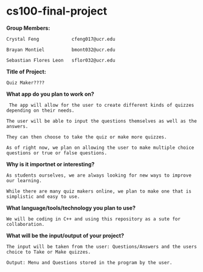 # cs100-final-project

**Group Members:**

`Crystal Feng            cfeng017@ucr.edu`

`Brayan Montiel          bmont032@ucr.edu`

`Sebastian Flores Leon   sflor032@ucr.edu
`

**Title of Project:** 

`
Quiz Maker????
`

**What app do you plan to work on?**

`
The app will allow for the user to create different kinds of quizzes depending on their needs.`

`The user will be able to input the questions themselves as well as the answers.`

`They can then choose to take the quiz or make more quizzes.`

`As of right now, we plan on allowing the user to make multiple choice questions or true or false questions.
`

**Why is it importnet or interesting?**

`
As students ourselves, we are always looking for new ways to improve our learning. `

`While there are many quiz makers online, we plan to make one that is simplistic and easy to use. `

**What language/tools/technology you plan to use?**

`
We will be coding in C++ and using this repository as a sute for collaboration.
`

**What will be the input/output of your project?**

`
The input will be taken from the user: Questions/Answers and the users choice to Take or Make quizzes. `

`Output: Menu and Questions stored in the program by the user.
`

